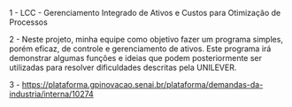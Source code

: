 1 - LCC - Gerenciamento Integrado de Ativos e Custos para Otimização de Processos

2 - Neste projeto, minha equipe como objetivo fazer um programa simples, porém eficaz, de controle e gerenciamento de ativos. Este programa irá demonstrar algumas funções e ideias que podem posteriormente ser utilizadas
para resolver dificuldades descritas pela UNILEVER.

3 - https://plataforma.gpinovacao.senai.br/plataforma/demandas-da-industria/interna/10274




